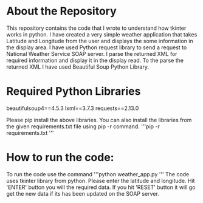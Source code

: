 # About the Repository
This repository contains the code that I wrote to understand how tkinter works in python. I have created a very simple weather application that takes Latitude and Longitude from the user and displays the some information in the display area. I have used Python request library to send a request to National Weather Service SOAP server. I parse the returned XML for required information and display it in the display read. To the parse the returned XML I have used Beautiful Soup Python Library.

# Required Python Libraries
beautifulsoup4==4.5.3
lxml==3.7.3
requests==2.13.0

Please pip install the above libraries.
You can also install the libraries from the given requirements.txt file using pip -r command.
'''pip -r requirements.txt
'''

# How to run the code:
To run the code use the command
'''python weather_app.py
'''
The code uses tkinter library from python. Please enter the latitude and longitude. Hit 'ENTER' button you will the required
data. If you hit 'RESET' button it will go get the new data if its has been updated on the SOAP server.
